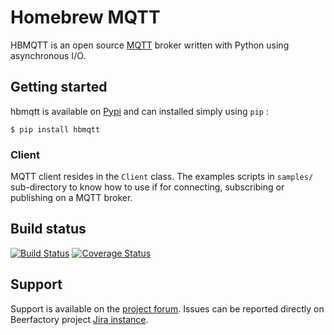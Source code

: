 # Homebrew MQTT

HBMQTT is an open source [MQTT](http://www.mqtt.org) broker written with Python using asynchronous I/O.

## Getting started

hbmqtt is available on [Pypi](https://pypi.python.org/pypi/hbmqtt) and can installed simply using `pip` :

    $ pip install hbmqtt

### Client

MQTT client resides in the `Client` class. The examples scripts in `samples/` sub-directory to know how to use if for connecting, subscribing or publishing on a MQTT broker.

## Build status
[![Build Status](https://travis-ci.org/beerfactory/hbmqtt.svg?branch=master)](https://travis-ci.org/beerfactory/hbmqtt)
[![Coverage Status](https://coveralls.io/repos/beerfactory/hbmqtt/badge.svg?branch=develop&service=github)](https://coveralls.io/github/beerfactory/hbmqtt?branch=develop)

## Support

Support is available on the [project forum](http://forum.beerfactory.org/c/hbmqtt). Issues can be reported directly on Beerfactory project [Jira instance](http://community.beerfactory.org/jira/).